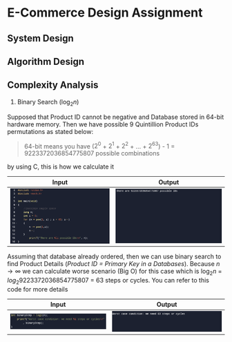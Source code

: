 # E-Commerce Design Assignment

## System Design

## Algorithm Design

## Complexity Analysis

1. Binary Search ($\log_{2} n$)

Supposed that Product ID cannot be negative and Database stored in 64-bit hardware memory. Then we have possible 9 Quintillion Product IDs permutations as stated below:

> 64-bit means you have ($2^0$ + $2^1$ + $2^2$ + ... + $2^{63}$) - 1 = 9223372036854775807 possible combinations

by using C, this is how we calculate it

|                 **Input**                 |            **Output**             |
| :---------------------------------------: | :-------------------------------: |
| ![possible-ids](/assets/possible-ids.png) | ![output-1](/assets/output-1.png) |

Assuming that database already ordered, then we can use binary search to find Product Details (*Product ID = Primary Key in a Databases*). Because ${n\to\infty}$ we can calculate worse scenario (Big O) for this case which is $\log_{2} n$ = $log_{2} 9223372036854775807$ = 63 steps or cycles. You can refer to this code for more details

|                 **Input**                 |            **Output**             |
| :---------------------------------------: | :-------------------------------: |
| ![possible-ids](/assets/binary-steps.png) | ![output-1](/assets/output-2.png) |